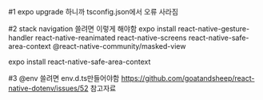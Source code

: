 #1 expo upgrade 하니까 tsconfig.json에서 오류 사라짐

#2 stack navigation 쓸려면 이렇게 해야함
expo install react-native-gesture-handler react-native-reanimated react-native-screens react-native-safe-area-context @react-native-community/masked-view

expo install react-native-safe-area-context

#3 @env 쓸려면 env.d.ts만들어야함
https://github.com/goatandsheep/react-native-dotenv/issues/52 참고자료
